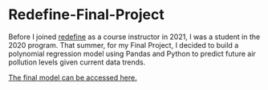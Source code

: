 # Redefine-Final-Project
Before I joined [redefine](https://www.redefine-cs.org/) as a course instructor in 2021, I was a student in the 2020 program. That summer, for my Final Project, I decided to build a polynomial regression model using Pandas and Python to predict future air pollution levels given current data trends.

[The final model can be accessed here.](https://colab.research.google.com/drive/1r4GhztXNgO3YZNpKawNAb20xXMDd_1O2?usp=sharing)
